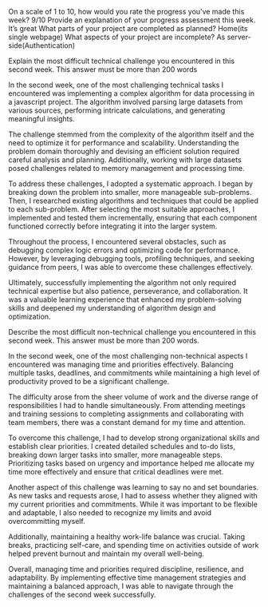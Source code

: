 On a scale of 1 to 10, how would you rate the progress you’ve made this week?
9/10
Provide an explanation of your progress assessment this week.
It’s great 
What parts of your project are completed as planned?
Home(its single webpage)
What aspects of your project are incomplete?
As server-side(Authentication)

Explain the most difficult technical challenge you encountered in this second week. This answer must be more than 200 words

In the second week, one of the most challenging technical tasks I encountered was implementing a complex algorithm for data processing in a javascript project. The algorithm involved parsing large datasets from various sources, performing intricate calculations, and generating meaningful insights.

The challenge stemmed from the complexity of the algorithm itself and the need to optimize it for performance and scalability. Understanding the problem domain thoroughly and devising an efficient solution required careful analysis and planning. Additionally, working with large datasets posed challenges related to memory management and processing time.

To address these challenges, I adopted a systematic approach. I began by breaking down the problem into smaller, more manageable sub-problems. Then, I researched existing algorithms and techniques that could be applied to each sub-problem. After selecting the most suitable approaches, I implemented and tested them incrementally, ensuring that each component functioned correctly before integrating it into the larger system.

Throughout the process, I encountered several obstacles, such as debugging complex logic errors and optimizing code for performance. However, by leveraging debugging tools, profiling techniques, and seeking guidance from peers, I was able to overcome these challenges effectively.

Ultimately, successfully implementing the algorithm not only required technical expertise but also patience, perseverance, and collaboration. It was a valuable learning experience that enhanced my problem-solving skills and deepened my understanding of algorithm design and optimization.

Describe the most difficult non-technical challenge you encountered in this second week. This answer must be more than 200 words.


In the second week, one of the most challenging non-technical aspects I encountered was managing time and priorities effectively. Balancing multiple tasks, deadlines, and commitments while maintaining a high level of productivity proved to be a significant challenge.

The difficulty arose from the sheer volume of work and the diverse range of responsibilities I had to handle simultaneously. From attending meetings and training sessions to completing assignments and collaborating with team members, there was a constant demand for my time and attention.

To overcome this challenge, I had to develop strong organizational skills and establish clear priorities. I created detailed schedules and to-do lists, breaking down larger tasks into smaller, more manageable steps. Prioritizing tasks based on urgency and importance helped me allocate my time more effectively and ensure that critical deadlines were met.

Another aspect of this challenge was learning to say no and set boundaries. As new tasks and requests arose, I had to assess whether they aligned with my current priorities and commitments. While it was important to be flexible and adaptable, I also needed to recognize my limits and avoid overcommitting myself.

Additionally, maintaining a healthy work-life balance was crucial. Taking breaks, practicing self-care, and spending time on activities outside of work helped prevent burnout and maintain my overall well-being.

Overall, managing time and priorities required discipline, resilience, and adaptability. By implementing effective time management strategies and maintaining a balanced approach, I was able to navigate through the challenges of the second week successfully.


